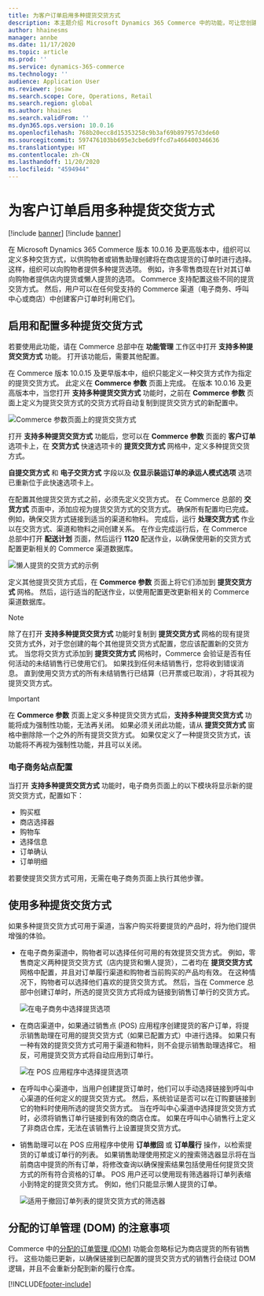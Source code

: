 ```yaml
---
title: 为客户订单启用多种提货交货方式
description: 本主题介绍 Microsoft Dynamics 365 Commerce 中的功能，可让您创建要在商店提货的客户订单。
author: hhainesms
manager: annbe
ms.date: 11/17/2020
ms.topic: article
ms.prod: ''
ms.service: dynamics-365-commerce
ms.technology: ''
audience: Application User
ms.reviewer: josaw
ms.search.scope: Core, Operations, Retail
ms.search.region: global
ms.author: hhaines
ms.search.validFrom: ''
ms.dyn365.ops.version: 10.0.16
ms.openlocfilehash: 768b20ecc8d15353258c9b3af69b897957d3de60
ms.sourcegitcommit: 597476103bb695e3cbe6d9ffcd7a466400346636
ms.translationtype: HT
ms.contentlocale: zh-CN
ms.lasthandoff: 11/20/2020
ms.locfileid: "4594944"
---
```

# <a name="enable-multiple-pickup-delivery-modes-for-customer-orders"></a>为客户订单启用多种提货交货方式

[!include [banner](includes/banner.md)]
[!include [banner](includes/preview-banner.md)]

在 Microsoft Dynamics 365 Commerce 版本 10.0.16 及更高版本中，组织可以定义多种交货方式，以供购物者或销售助理创建将在商店提货的订单时进行选择。 这样，组织可以向购物者提供多种提货选项。 例如，许多零售商现在针对其订单向购物者提供店内提货或懒人提货的选项。 Commerce 支持配置这些不同的提货交货方式。 然后，用户可以在任何受支持的 Commerce 渠道（电子商务、呼叫中心或商店）中创建客户订单时利用它们。

## <a name="enable-and-configure-pickup-delivery-modes"></a>启用和配置多种提货交货方式

若要使用此功能，请在 Commerce 总部中在 **功能管理** 工作区中打开 **支持多种提货交货方式** 功能。 打开该功能后，需要其他配置。

在 Commerce 版本 10.0.15 及更早版本中，组织只能定义一种交货方式作为指定的提货交货方式。 此定义在 **Commerce 参数** 页面上完成。 在版本 10.0.16 及更高版本中，当您打开 **支持多种提货交货方式** 功能时，之前在 **Commerce 参数** 页面上定义为提货交货方式的交货方式将自动复制到提货交货方式的新配置中。

![Commerce 参数页面上的提货交货方式](media/multiplepickupparameter.png)

打开 **支持多种提货交货方式** 功能后，您可以在 **Commerce 参数** 页面的 **客户订单** 选项卡上，在 **交货方式** 快速选项卡的 **提货交货方式** 网格中，定义多种提货交货方式。

**自提交货方式** 和 **电子交货方式** 字段以及 **仅显示装运订单的承运人模式选项** 选项已重新位于此快速选项卡上。

在配置其他提货交货方式之前，必须先定义交货方式。 在 Commerce 总部的 **交货方式** 页面中，添加应视为提货交货方式的交货方式。 确保所有配置均已完成。 例如，确保交货方式链接到适当的渠道和物料。 完成后，运行 **处理交货方式** 作业以在交货方式、渠道和物料之间创建关系。 在作业完成运行后，在 Commerce 总部中打开 **配送计划** 页面，然后运行 **1120** 配送作业，以确保使用新的交货方式配置更新相关的 Commerce 渠道数据库。

![懒人提货的交货方式的示例](media/pickupmodes.png)

定义其他提货交货方式后，在 **Commerce 参数** 页面上将它们添加到 **提货交货方式** 网格。 然后，运行适当的配送作业，以使用配置更改更新相关的 Commerce 渠道数据库。

> [!NOTE]
> 除了在打开 **支持多种提货交货方式** 功能时复制到 **提货交货方式** 网格的现有提货交货方式外，对于您创建的每个其他提货交货方式配置，您应该配置新的交货方式。 当您将交货方式添加到 **提货交货方式** 网格时，Commerce 会验证是否有任何活动的未结销售行已使用它们。 如果找到任何未结销售行，您将收到错误消息。 直到使用交货方式的所有未结销售行已结算（已开票或已取消），才将其视为提货交货方式。

> [!IMPORTANT]
> 在 **Commerce 参数** 页面上定义多种提货交货方式后，**支持多种提货交货方式** 功能将成为强制性功能，无法再关闭。 如果必须关闭此功能，请从 **提货交货方式** 窗格中删除除一个之外的所有提货交货方式。 如果仅定义了一种提货交货方式，该功能将不再视为强制性功能，并且可以关闭。

### <a name="e-commerce-site-configurations"></a>电子商务站点配置

当打开 **支持多种提货交货方式** 功能时，电子商务页面上的以下模块将显示新的提货交货方式，配置如下：

- 购买框
- 商店选择器
- 购物车
- 选择信息
- 订单确认
- 订单明细

若要使提货交货方式可用，无需在电子商务页面上执行其他步骤。

## <a name="work-with-multiple-pickup-delivery-modes"></a>使用多种提货交货方式

如果多种提货交货方式可用于渠道，当客户购买将要提货的产品时，将为他们提供增强的体验。 

- 在电子商务渠道中，购物者可以选择任何可用的有效提货交货方式。 例如，零售商定义两种提货交货方式（店内提货和懒人提货），二者均在 **提货交货方式** 网格中配置，并且对订单履行渠道和购物者当前购买的产品均有效。 在这种情况下，购物者可以选择他们喜欢的提货交货方式。 然后，当在 Commerce 总部中创建订单时，所选的提货交货方式将成为链接到销售订单行的交货方式。

    ![在电子商务中选择提货选项](media/pickupecommerce.png)

- 在商店渠道中，如果通过销售点 (POS) 应用程序创建提货的客户订单，将提示销售助理在可用的提货交货方式（如果已配置方式）中进行选择。 如果只有一种有效的提货交货方式可用于渠道和物料，则不会提示销售助理选择它。 相反，可用提货交货方式将自动应用到订单行。

    ![在 POS 应用程序中选择提货选项](media/pickuppos.png)

- 在呼叫中心渠道中，当用户创建提货订单时，他们可以手动选择链接到呼叫中心渠道的任何定义的提货交货方式。 然后，系统验证是否可以在订购要链接到它的物料时使用所选的提货交货方式。 当在呼叫中心渠道中选择提货交货方式时，必须将销售订单行链接到有效的商店仓库。 如果在呼叫中心销售行上定义了非商店仓库，无法在该销售行上设置提货交货方式。
- 销售助理可以在 POS 应用程序中使用 **订单撤回** 或 **订单履行** 操作，以检索提货的订单或订单行的列表。 如果销售助理使用预定义的搜索筛选器显示将在当前商店中提货的所有订单，将修改查询以确保搜索结果包括使用任何提货交货方式的所有符合资格的订单。 POS 用户还可以使用现有筛选器将订单列表缩小到特定的提货交货方式。 例如，他们只能显示懒人提货的订单。

    ![适用于撤回订单列表的提货交货方式的筛选器](media/pickuprecallorder.png)

## <a name="considerations-for-distributed-order-management"></a>分配的订单管理 (DOM) 的注意事项

Commerce 中的[分配的订单管理 (DOM)](https://docs.microsoft.com/dynamics365/commerce/dom) 功能会忽略标记为商店提货的所有销售行。 这些功能已更新，以确保链接到已配置的提货交货方式的销售行会绕过 DOM 逻辑，并且不会重新分配到新的履行仓库。


[!INCLUDE[footer-include](../includes/footer-banner.md)]
